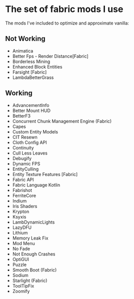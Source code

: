 # The set of fabric mods I use

The mods I've included to optimize and approximate vanilla:

## Not Working

* Animatica
* Better Fps - Render Distance[Fabric]
* Borderless Mining
* Enhanced Block Entities
* Farsight [Fabric]
* LambdaBetterGrass

## Working

* AdvancementInfo
* Better Mount HUD
* BetterF3
* Concurrent Chunk Management Engine (Fabric)
* Capes
* Custom Entity Models
* CIT Resewn
* Cloth Config API
* Continuity
* Cull Less Leaves
* Debugify
* Dynamic FPS
* EntityCulling
* Entity Texture Features [Fabric]
* Fabric API
* Fabric Language Kotlin
* Fabrishot
* FerriteCore
* Indium
* Iris Shaders
* Krypton
* Ksyxis
* LambDynamicLights
* LazyDFU
* Lithium
* Memory Leak Fix
* Mod Menu
* No Fade
* Not Enough Crashes
* OptiGUI
* Puzzle
* Smooth Boot (Fabric)
* Sodium
* Starlight (Fabric)
* ToolTipFix
* Zoomify
